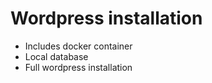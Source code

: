 # Wordpress installation
- Includes docker container
- Local database
- Full wordpress installation
